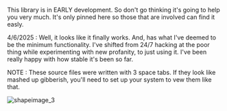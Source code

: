 
This library is in EARLY development. So don't go thinking it's going to help you very much. It's only pinned here so those that are involved can find it easly.

4/6/2025 : Well, it looks like it finally works. And, has what I've deemed to be the minimum functionality. I've shifted from 24/7 hacking at the poor thing while experimenting with new profanity, to just using it. I've been really happy with how stable it's been so far.

NOTE : These source files were written with 3 space tabs. If they look like mashed up gibberish, you'll need to set up your system to vew them like that.

![shapeimage_3](https://github.com/user-attachments/assets/82ba38c7-53a3-4b72-9b72-ec2193f7e42e)

